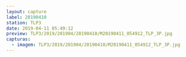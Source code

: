 ```yaml
---
layout: capture
label: 20190410
station: TLP3
date: 2019-04-11 05:49:12
preview: TLP3/2019/201904/20190410/M20190411_054912_TLP_3P.jpg
capturas:
  - imagem: TLP3/2019/201904/20190410/M20190411_054912_TLP_3P.jpg
---
```

